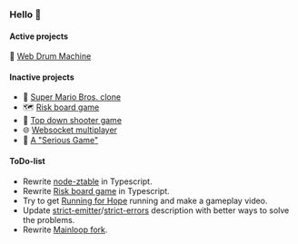 ### Hello 👋


#### Active projects
:drum: [Web Drum Machine](https://github.com/arjanfrans/web-drum-machine)


#### Inactive projects
* :mushroom: [Super Mario Bros. clone](https://github.com/arjanfrans/mario-game)
* :world_map: [Risk board game](https://github.com/arjanfrans/conquete)
* :gun: [Top down shooter game](https://github.com/arjanfrans/grand-theft-duty)
* :globe_with_meridians: [Websocket multiplayer](https://github.com/arjanfrans/realtime-multiplayer-in-html5)
* :runner: [A "Serious Game"](https://github.com/arjanfrans/running-for-hope)


#### ToDo-list
* Rewrite [node-ztable](https://github.com/arjanfrans/node-ztable) in Typescript.
* Rewrite [Risk board game](https://github.com/arjanfrans/conquete) in Typescript.
* Try to get [Running for Hope](https://github.com/arjanfrans/running-for-hope) running and make a gameplay video.
* Update [strict-emitter](https://github.com/arjanfrans/strict-emitter)/[strict-errors](https://github.com/arjanfrans/strict-errors) description with better ways to solve the problems.
* Rewrite [Mainloop fork](https://github.com/arjanfrans/mainloop).



<!--
**arjanfrans/arjanfrans** is a ✨ _special_ ✨ repository because its `README.md` (this file) appears on your GitHub profile.

Here are some ideas to get you started:

- 🔭 I’m currently working on ...
- 🌱 I’m currently learning ...
- 👯 I’m looking to collaborate on ...
- 🤔 I’m looking for help with ...
- 💬 Ask me about ...
- 📫 How to reach me: ...
- 😄 Pronouns: ...
- ⚡ Fun fact: ...
-->
